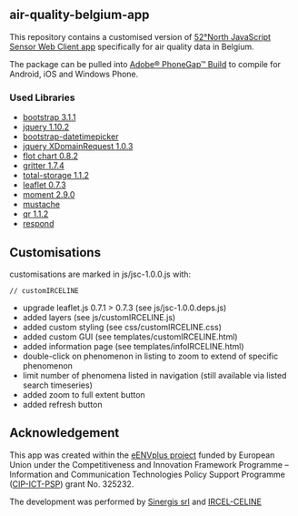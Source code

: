 ## air-quality-belgium-app

This repository contains a customised version of [52°North JavaScript Sensor Web Client  app](https://github.com/irceline/js-sensorweb-client-app) specifically for air quality data in Belgium.

The package can be pulled into [Adobe® PhoneGap™ Build](https://build.phonegap.com) to compile for Android, iOS and Windows Phone.

### Used Libraries

* [bootstrap 3.1.1](https://github.com/twbs/bootstrap)
* [jquery 1.10.2](https://jquery.com/)
* [bootstrap-datetimepicker](http://www.malot.fr/bootstrap-datetimepicker/)
* [jquery XDomainRequest 1.0.3](https://github.com/MoonScript/jQuery-ajaxTransport-XDomainRequest)
* [flot chart 0.8.2](http://www.flotcharts.org/)
* [gritter 1.7.4](https://github.com/jboesch/Gritter)
* [total-storage 1.1.2](https://github.com/Upstatement/jquery-total-storage)
* [leaflet 0.7.3](http://leafletjs.com/)
* [moment 2.9.0](http://momentjs.com/)
* [mustache](https://mustache.github.com/)
* [qr 1.1.2](https://github.com/neocotic/qr.js)
* [respond](https://github.com/scottjehl/Respond)

## Customisations
customisations are marked in js/jsc-1.0.0.js with:
```
// customIRCELINE
```
* upgrade leaflet.js 0.7.1 > 0.7.3 (see js/jsc-1.0.0.deps.js)
* added layers (see js/customIRCELINE.js)
* added custom styling (see css/customIRCELINE.css)
* added custom GUI (see templates/customIRCELINE.html)
* added information page (see templates/infoIRCELINE.html)
* double-click on phenomenon in listing to zoom to extend of specific phenomenon
* limit number of phenomena listed in navigation (still available via listed search timeseries)
* added zoom to full extent button
* added refresh button

## Acknowledgement
This app was created within the [eENVplus project](http://www.eenvplus.eu) funded by European Union under the Competitiveness and Innovation Framework Programme – Information and Communication Technologies Policy Support Programme ([CIP-ICT-PSP](http://ec.europa.eu/cip/)) grant No. 325232.

The development was performed by [Sinergis srl](http://www.sinergis.it) and [IRCEL-CELINE](http://www.irceline.be)
